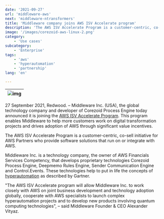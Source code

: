 ```yaml
---
date: '2021-09-27'
url: 'middleware-aws'
next: 'middleware-ntransformers'
title: 'Middleware company joins AWS ISV Accelerate program'
description: 'The AWS ISV Accelerate Program is a customer-centric, co-sell initiative for AWS Partners who provide software solutions that run on or integrate with AWS.'
image: '/images/corezoid-aws-linux-2.png'
category:
    - 'Use cases'
subcategory:
	- 'Enterprise'
tags:
    - 'aws'
    - 'hyperautomation'
    - 'partnership'
lang: 'en'

---
```

| ![img](/images/corezoid-aws-linux-2.png) |
| :---: |

27 September 2021, Redwood. – Middleware Inc. (USA), the global technology company and developer of Corezoid Process Engine today announced it is joining the [AWS ISV Accelerate Program](https://aws.amazon.com/partners/programs/isv-accelerate/). This program enables Middleware to help more customers work on digital transformation projects and drives adoption of AWS through significant value incentives.

The AWS ISV Accelerate Program is a customer-centric, co-sell initiative for AWS Partners who provide software solutions that run on or integrate with AWS.

Middleware Inc. is a technology company, the owner of AWS Financials Services Competency, that develops proprietary technologies Corezoid Process Engine, Deepmemo Rules Engine, Sender Communication Engine and Control.Events. These technologies help to put in life the concepts of [hyperautomation](https://www.gartner.com/en/newsroom/press-releases/2021-04-28-gartner-forecasts-worldwide-hyperautomation-enabling-software-market-to-reach-nearly-600-billion-by-2022) as described by Gartner.

"The AWS ISV Accelerate program will allow Middleware Inc. to work closely with AWS on joint business development and technology adoption globally, cooperate with AWS specialists to launch complex hyperautomation projects and to develop new products involving quantum computing technologies", – said Middleware Founder & CEO Alexander Vityaz.

